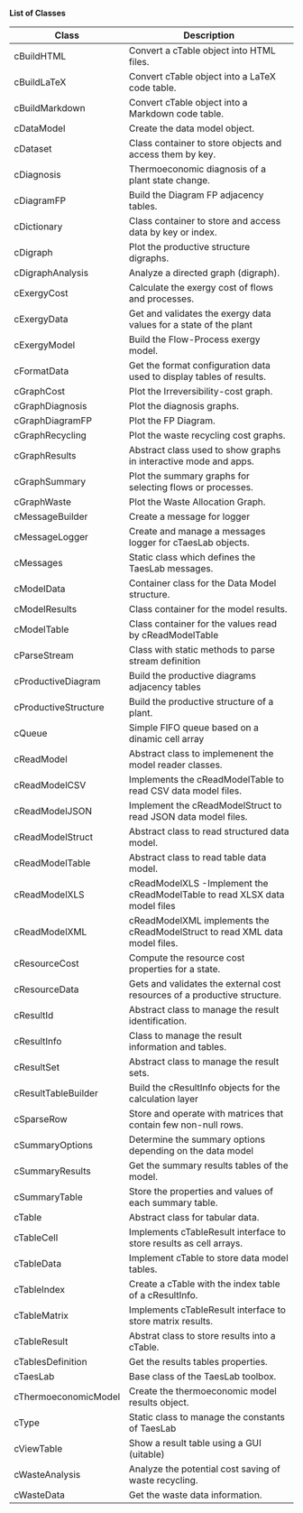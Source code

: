 **List of Classes**

| Class                  | Description                                                                   |
| ---------------------- | ----------------------------------------------------------------------------- |
| cBuildHTML             | Convert a cTable object into HTML files.                                      |
| cBuildLaTeX            | Convert cTable object into a LaTeX code table.                                |
| cBuildMarkdown         | Convert cTable object into a Markdown code table.                             |
| cDataModel             | Create the data model object.                                                 |
| cDataset               | Class container to store objects and access them by key.                      |
| cDiagnosis             | Thermoeconomic diagnosis of a plant state change.                             |
| cDiagramFP             | Build the Diagram FP adjacency tables.                                        |
| cDictionary            | Class container to store and access data by key or index.                     |
| cDigraph               | Plot the productive structure digraphs.                                       |
| cDigraphAnalysis       | Analyze a directed graph (digraph).                                           |
| cExergyCost            | Calculate the exergy cost of flows and processes.                             |
| cExergyData            | Get and validates the exergy data values for a state of the plant             |
| cExergyModel           | Build the Flow-Process exergy model.                                          |
| cFormatData            | Get the format configuration data used to display tables of results.          |
| cGraphCost             | Plot the Irreversibility-cost graph.                                          |
| cGraphDiagnosis        | Plot the diagnosis graphs.                                                    |
| cGraphDiagramFP        | Plot the FP Diagram.                                                          |
| cGraphRecycling        | Plot the waste recycling cost graphs.                                         |
| cGraphResults          | Abstract class used to show graphs in interactive mode and apps.              |
| cGraphSummary          | Plot the summary graphs for selecting flows or processes.                     |
| cGraphWaste            | Plot the Waste Allocation Graph.                                              |
| cMessageBuilder        | Create a message for logger                                                   |
| cMessageLogger         | Create and manage a messages logger for cTaesLab objects.                     |
| cMessages              | Static class which defines the TaesLab messages.                              |
| cModelData             | Container class for the Data Model structure.                                 |
| cModelResults          | Class container for the model results.                                        |
| cModelTable            | Class container for the values read by cReadModelTable                        |
| cParseStream           | Class with static methods to parse stream definition                          |
| cProductiveDiagram     | Build the productive diagrams adjacency tables                                |
| cProductiveStructure   | Build the productive structure of a plant.                                    |
| cQueue                 | Simple FIFO queue based on a dinamic cell array                               |
| cReadModel             | Abstract class to implemenent the model reader classes.                       |
| cReadModelCSV          | Implements the cReadModelTable to read CSV data model files.                  |
| cReadModelJSON         | Implement the cReadModelStruct to read JSON data model files.                 |
| cReadModelStruct       | Abstract class to read structured data model.                                 |
| cReadModelTable        | Abstract class to read table data model.                                      |
| cReadModelXLS          | cReadModelXLS -Implement the cReadModelTable to read XLSX data model files    |
| cReadModelXML          | cReadModelXML implements the cReadModelStruct to read XML data model files.   |
| cResourceCost          | Compute the resource cost properties for a state.                             |
| cResourceData          | Gets and validates the external cost resources of a productive structure.     |
| cResultId              | Abstract class to manage the result identification.                           |
| cResultInfo            | Class to manage the result information and tables.                            |
| cResultSet             | Abstract class to manage the result sets.                                     |
| cResultTableBuilder    | Build the cResultInfo objects for the calculation layer                       |
| cSparseRow             | Store and operate with matrices that contain few non-null rows.               |
| cSummaryOptions        | Determine the summary options depending on the data model                     |
| cSummaryResults        | Get the summary results tables of the model.                                  |
| cSummaryTable          | Store the properties and values of each summary table.                        |
| cTable                 | Abstract class for tabular data.                                              |
| cTableCell             | Implements cTableResult interface to store results as cell arrays.            |
| cTableData             | Implement cTable to store data model tables.                                  |
| cTableIndex            | Create a cTable with the index table of a cResultInfo.                        |
| cTableMatrix           | Implements cTableResult interface to store matrix results.                    |
| cTableResult           | Abstrat class to store results into a cTable.                                 |
| cTablesDefinition      | Get the results tables properties.                                            |
| cTaesLab               | Base class of the TaesLab toolbox.                                            |
| cThermoeconomicModel   | Create the thermoeconomic model results object.                               |
| cType                  | Static class to manage the constants of TaesLab                               |
| cViewTable             | Show a result table using a GUI (uitable)                                     |
| cWasteAnalysis         | Analyze the potential cost saving of waste recycling.                         |
| cWasteData             | Get the waste data information.                                               |
